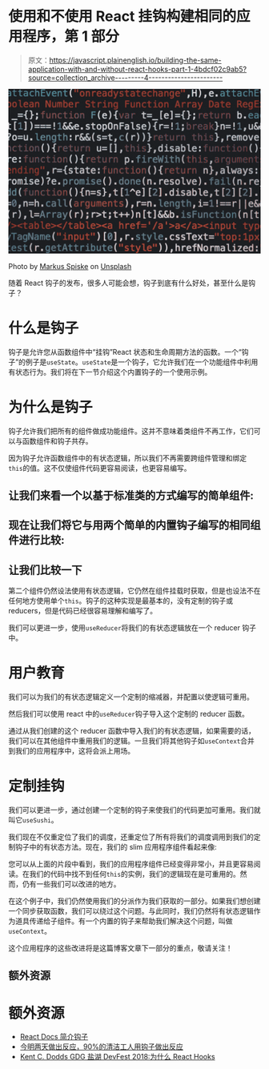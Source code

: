 # 使用和不使用 React 挂钩构建相同的应用程序，第 1 部分

> 原文：<https://javascript.plainenglish.io/building-the-same-application-with-and-without-react-hooks-part-1-4bdcf02c9ab5?source=collection_archive---------4----------------------->

![](img/28d54d9c6074fbebe545f1118854e973.png)

Photo by [Markus Spiske](https://unsplash.com/@markusspiske?utm_source=medium&utm_medium=referral) on [Unsplash](https://unsplash.com?utm_source=medium&utm_medium=referral)

随着 React 钩子的发布，很多人可能会想，钩子到底有什么好处，甚至什么是钩子？

# 什么是钩子

钩子是允许您从函数组件中“挂钩”React 状态和生命周期方法的函数。一个“钩子”的例子是`useState`。`useState`是一个钩子，它允许我们在一个功能组件中利用有状态行为。我们将在下一节介绍这个内置钩子的一个使用示例。

# 为什么是钩子

钩子允许我们把所有的组件做成功能组件。这并不意味着类组件不再工作，它们可以与函数组件和钩子共存。

因为钩子允许函数组件中的有状态逻辑，所以我们不再需要跨组件管理和绑定`this`的值。这不仅使组件代码更容易阅读，也更容易编写。

## 让我们来看一个以基于标准类的方式编写的简单组件:

## 现在让我们将它与用两个简单的内置钩子编写的相同组件进行比较:

## 让我们比较一下

第二个组件仍然设法使用有状态逻辑，它仍然在组件挂载时获取，但是也设法不在任何地方使用单个`this`。钩子的这种实现是最基本的，没有定制的钩子或 reducers，但是代码已经很容易理解和编写了。

我们可以更进一步，使用`useReducer`将我们的有状态逻辑放在一个 reducer 钩子中。

# 用户教育

我们可以为我们的有状态逻辑定义一个定制的缩减器，并配置以使逻辑可重用。

然后我们可以使用 react 中的`useReducer`钩子导入这个定制的 reducer 函数。

通过从我们创建的这个 reducer 函数中导入我们的有状态逻辑，如果需要的话，我们可以在其他组件中重用我们的逻辑。一旦我们将其他钩子如`useContext`合并到我们的应用程序中，这将会派上用场。

# 定制挂钩

我们可以更进一步，通过创建一个定制的钩子来使我们的代码更加可重用。我们就叫它`useSushi`。

我们现在不仅重定位了我们的调度，还重定位了所有将我们的调度调用到我们的定制钩子中的有状态方法。现在，我们的 slim 应用程序组件看起来像:

您可以从上面的片段中看到，我们的应用程序组件已经变得非常小，并且更容易阅读。在我们的代码中找不到任何`this`的实例，我们的逻辑现在是可重用的。然而，仍有一些我们可以改进的地方。

在这个例子中，我们仍然使用我们的分派作为我们获取的一部分。如果我们想创建一个同步获取函数，我们可以绕过这个问题。与此同时，我们仍然将有状态逻辑作为道具传递给子组件。有一个内置的钩子来帮助我们解决这个问题，叫做`useContext`。

这个应用程序的这些改进将是这篇博客文章下一部分的重点，敬请关注！

## 额外资源

# 额外资源

*   [React Docs 简介钩子](https://reactjs.org/docs/hooks-intro.html)
*   [今明两天做出反应，90%的清洁工人用钩子做出反应](https://www.youtube.com/watch?v=dpw9EHDh2bM)
*   [Kent C. Dodds GDG 盐湖 DevFest 2018:为什么 React Hooks](https://www.youtube.com/watch?v=zWsZcBiwgVE&feature=youtu.be&list=PLV5CVI1eNcJgNqzNwcs4UKrlJdhfDjshf)